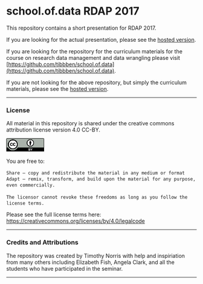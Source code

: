 # school.of.data RDAP 2017

This repository contains a short presentation for RDAP 2017. 

If you are looking for the actual presentation, please see the [hosted version](http://tibbben.github.io/rdap2017/).

If you are looking for the repository for the curriculum materials for the course on research data management and data wrangling please visit [https://github.com/tibbben/school.of.data](https://github.com/tibbben/school.of.data).  

If you are not looking for the above repository, but simply the curriculum materials, please see the [hosted version](http://tibbben.github.io/school.of.data/). 

---

### License

All material in this repository is shared under the creative commons attribution license version 4.0 CC-BY. 

![CC-BY 4.0](/common/assets/cc-by4.png)

You are free to:

    Share — copy and redistribute the material in any medium or format
    Adapt — remix, transform, and build upon the material for any purpose, even commercially.

    The licensor cannot revoke these freedoms as long as you follow the license terms.

Please see the full license terms here: https://creativecommons.org/licenses/by/4.0/legalcode

---

### Credits and Attributions

The repository was created by Timothy Norris with help and inspiriation from many others including Elizabeth Fish, Angela Clark, and all the students who have participated in the seminar.

---

